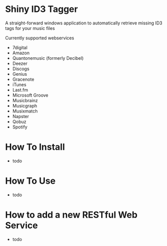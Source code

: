 Shiny ID3 Tagger
================
A straight-forward windows application to automatically retrieve missing ID3 tags for your music files

Currently supported webservices
- 7digital
- Amazon
- Quantonemusic (formerly Decibel)
- Deezer
- Discogs
- Genius
- Gracenote
- iTunes
- Last.fm
- Microsoft Groove
- Musicbrainz
- Musicgraph
- Musixmatch
- Napster
- Qobuz
- Spotify

How To Install
==============
- todo

How To Use
==========
- todo

How to add a new RESTful Web Service
====================================
- todo
